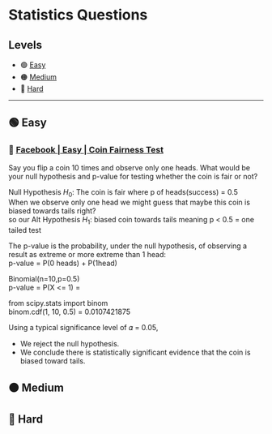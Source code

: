 # Statistics Questions

## Levels
- 🟢 [Easy](https://github.com/PhilZambri/DataLemur-Interview-Questions/edit/main/Statistics.md#-easy)
- 🟠 [Medium](https://github.com/PhilZambri/DataLemur-Interview-Questions/edit/main/Statistics.md#-medium)
- 🔴 [Hard](https://github.com/PhilZambri/DataLemur-Interview-Questions/edit/main/Statistics.md#-hard)

***

## 🟢 Easy

### 📌 [Facebook | Easy | Coin Fairness Test](https://datalemur.com/questions/coin-fairness-test)

Say you flip a coin 10 times and observe only one heads. What would be your null hypothesis and p-value for testing whether the coin is fair or not?

Null Hypothesis $H_0$: The coin is fair where p of heads(success) = 0.5  
When we observe only one head we might guess that maybe this coin is biased towards tails right?  
so our Alt Hypothesis $H_1$: biased coin towards tails meaning p < 0.5				= one tailed test  

The p-value is the probability, under the null hypothesis, of observing a result as extreme or more extreme than 1 head:  
p-value = P(0 heads) + P(1head)

Binomial(n=10,p=0.5)  
p-value = P(X <= 1) =  

from scipy.stats import binom  
binom.cdf(1, 10, 0.5)	= 0.0107421875

Using a typical significance level of 𝛼 = 0.05,   
- We reject the null hypothesis.
- We conclude there is statistically significant evidence that the coin is biased toward tails.

## 🟠 Medium


## 🔴 Hard
